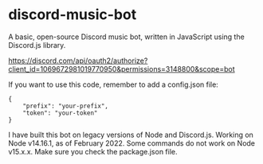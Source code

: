 # discord-music-bot

A basic, open-source Discord music bot, written in JavaScript using the Discord.js library. 

https://discord.com/api/oauth2/authorize?client_id=1069672981019770950&permissions=3148800&scope=bot

If you want to use this code, remember to add a config.json file:
```
{
	"prefix": "your-prefix",
	"token": "your-token"
}
```
I have built this bot on legacy versions of Node and Discord.js. Working on Node v14.16.1, as of February 2022. Some commands do not work on Node v15.x.x. Make sure you check the package.json file. 

